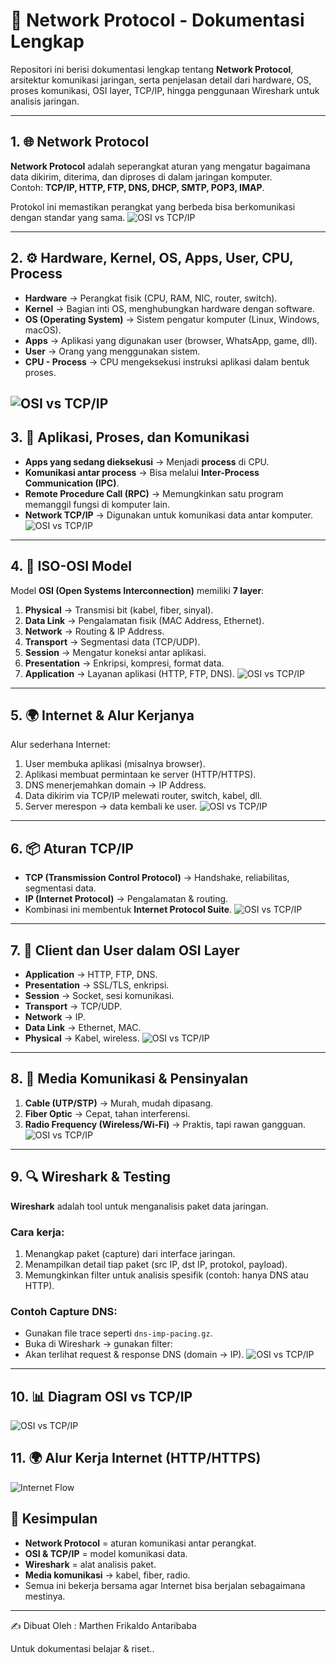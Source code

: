 # 📡 Network Protocol - Dokumentasi Lengkap

Repositori ini berisi dokumentasi lengkap tentang **Network Protocol**, arsitektur komunikasi jaringan, serta penjelasan detail dari hardware, OS, proses komunikasi, OSI layer, TCP/IP, hingga penggunaan Wireshark untuk analisis jaringan.  

---

## 1. 🌐 Network Protocol
**Network Protocol** adalah seperangkat aturan yang mengatur bagaimana data dikirim, diterima, dan diproses di dalam jaringan komputer.  
Contoh: **TCP/IP, HTTP, FTP, DNS, DHCP, SMTP, POP3, IMAP**.  

Protokol ini memastikan perangkat yang berbeda bisa berkomunikasi dengan standar yang sama.
![OSI vs TCP/IP](https://miro.medium.com/v2/resize:fit:1400/1*IEclStutMU6sQVd_Tls7rw@2x.jpeg)

---

## 2. ⚙️ Hardware, Kernel, OS, Apps, User, CPU, Process
- **Hardware** → Perangkat fisik (CPU, RAM, NIC, router, switch).
- **Kernel** → Bagian inti OS, menghubungkan hardware dengan software.
- **OS (Operating System)** → Sistem pengatur komputer (Linux, Windows, macOS).
- **Apps** → Aplikasi yang digunakan user (browser, WhatsApp, game, dll).
- **User** → Orang yang menggunakan sistem.
- **CPU - Process** → CPU mengeksekusi instruksi aplikasi dalam bentuk proses.

![OSI vs TCP/IP](images/gambar2.png)
---

## 3. 🚀 Aplikasi, Proses, dan Komunikasi
- **Apps yang sedang dieksekusi** → Menjadi **process** di CPU.
- **Komunikasi antar process** → Bisa melalui **Inter-Process Communication (IPC)**.
- **Remote Procedure Call (RPC)** → Memungkinkan satu program memanggil fungsi di komputer lain.
- **Network TCP/IP** → Digunakan untuk komunikasi data antar komputer.
![OSI vs TCP/IP](images/gambar3.png)
---

## 4. 📑 ISO-OSI Model
Model **OSI (Open Systems Interconnection)** memiliki **7 layer**:

1. **Physical** → Transmisi bit (kabel, fiber, sinyal).
2. **Data Link** → Pengalamatan fisik (MAC Address, Ethernet).
3. **Network** → Routing & IP Address.
4. **Transport** → Segmentasi data (TCP/UDP).
5. **Session** → Mengatur koneksi antar aplikasi.
6. **Presentation** → Enkripsi, kompresi, format data.
7. **Application** → Layanan aplikasi (HTTP, FTP, DNS).
![OSI vs TCP/IP](images/gambar4.png)
---

## 5. 🌍 Internet & Alur Kerjanya
Alur sederhana Internet:
1. User membuka aplikasi (misalnya browser).
2. Aplikasi membuat permintaan ke server (HTTP/HTTPS).
3. DNS menerjemahkan domain → IP Address.
4. Data dikirim via TCP/IP melewati router, switch, kabel, dll.
5. Server merespon → data kembali ke user.
![OSI vs TCP/IP](images/gambar5.png)
---

## 6. 📦 Aturan TCP/IP
- **TCP (Transmission Control Protocol)** → Handshake, reliabilitas, segmentasi data.
- **IP (Internet Protocol)** → Pengalamatan & routing.
- Kombinasi ini membentuk **Internet Protocol Suite**.
![OSI vs TCP/IP](images/gambar6.png)
---

## 7. 👥 Client dan User dalam OSI Layer
- **Application** → HTTP, FTP, DNS.
- **Presentation** → SSL/TLS, enkripsi.
- **Session** → Socket, sesi komunikasi.
- **Transport** → TCP/UDP.
- **Network** → IP.
- **Data Link** → Ethernet, MAC.
- **Physical** → Kabel, wireless.
![OSI vs TCP/IP](images/gambar7.png)

---

## 8. 📡 Media Komunikasi & Pensinyalan
1. **Cable (UTP/STP)** → Murah, mudah dipasang.
2. **Fiber Optic** → Cepat, tahan interferensi.
3. **Radio Frequency (Wireless/Wi-Fi)** → Praktis, tapi rawan gangguan.
![OSI vs TCP/IP](images/gambar8.gif)
---

## 9. 🔍 Wireshark & Testing
**Wireshark** adalah tool untuk menganalisis paket data jaringan.  

### Cara kerja:
1. Menangkap paket (capture) dari interface jaringan.
2. Menampilkan detail tiap paket (src IP, dst IP, protokol, payload).
3. Memungkinkan filter untuk analisis spesifik (contoh: hanya DNS atau HTTP).

### Contoh Capture DNS:
- Gunakan file trace seperti `dns-imp-pacing.gz`.
- Buka di Wireshark → gunakan filter:
- Akan terlihat request & response DNS (domain → IP).
![OSI vs TCP/IP](images/gambar9.png)
---


## 10. 📊 Diagram OSI vs TCP/IP
![OSI vs TCP/IP](images/osi_vs_tcpip.png)

## 11. 🌍 Alur Kerja Internet (HTTP/HTTPS)
![Internet Flow](images/internet_flow.png)

## 📌 Kesimpulan
- **Network Protocol** = aturan komunikasi antar perangkat.  
- **OSI & TCP/IP** = model komunikasi data.  
- **Wireshark** = alat analisis paket.  
- **Media komunikasi** → kabel, fiber, radio.  
- Semua ini bekerja bersama agar Internet bisa berjalan sebagaimana mestinya.  

---

✍️ Dibuat Oleh : Marthen Frikaldo Antaribaba

Untuk dokumentasi belajar & riset..  
